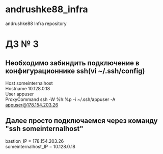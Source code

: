 # andrushke88_infra
andrushke88 Infra repository

# **ДЗ № 3**  
## Необходимо забиндить подключение в конфигурационнике ssh(vi ~/.ssh/config)
Host someinternalhost  
Hostname 10.128.0.18  
User appuser  
ProxyCommand ssh -W %h:%p -i ~/.ssh/appuser -A appuser@178.154.203.26  
## Далее просто подключаемся через команду "ssh someinternalhost"  
bastion_IP = 178.154.203.26  
someinternalhost_IP = 10.128.0.18
